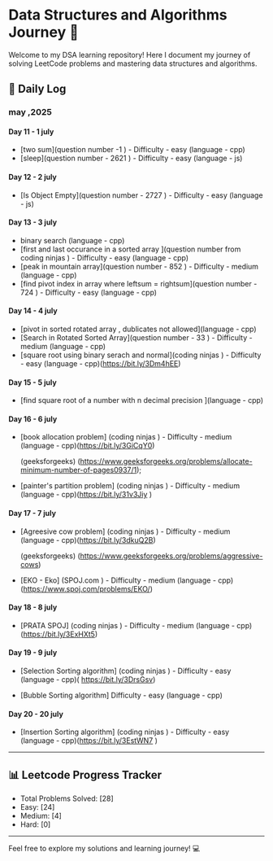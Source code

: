 # Data Structures and Algorithms Journey 🚀

Welcome to my DSA learning repository! Here I document my journey of solving LeetCode problems and mastering data structures and algorithms.

## 📝 Daily Log

### may ,2025

#### Day 11 - 1 july

- [two sum](question number -1 ) - Difficulty - easy (language - cpp)
- [sleep](question number - 2621 ) - Difficulty - easy (language - js)

#### Day 12 - 2 july
- [Is Object Empty](question number - 2727 ) - Difficulty - easy  (language - js)

#### Day 13 - 3 july
- binary search (language - cpp)
- [first and last occurance in a sorted array ](question number from coding ninjas ) - Difficulty - easy  (language - cpp)
- [peak in mountain array](question number - 852 ) - Difficulty - medium  (language - cpp)
- [find pivot index in array where leftsum = rightsum](question number - 724 ) - Difficulty - easy (language - cpp)

#### Day 14 - 4 july
- [pivot in sorted rotated array , dublicates not allowed](language - cpp)
- [Search in Rotated Sorted Array](question number - 33 ) - Difficulty - medium (language - cpp)
- [square root using binary serach and normal](coding ninjas ) - Difficulty - easy (language - cpp)(https://bit.ly/3Dm4hEE)

#### Day 15 - 5 july
- [find square root of a number with n decimal precision ](language - cpp)

#### Day 16 - 6 july
- [book allocation problem]
(coding ninjas ) - Difficulty - medium (language - cpp)(https://bit.ly/3GiCqY0)

   (geeksforgeeks)
(https://www.geeksforgeeks.org/problems/allocate-minimum-number-of-pages0937/1);

- [painter's partition problem]
(coding ninjas ) - Difficulty - medium (language - cpp)(https://bit.ly/31v3Jiy )

#### Day 17 - 7 july
- [Agreesive cow problem]
(coding ninjas ) - Difficulty - medium (language - cpp)(https://bit.ly/3dkuQ2B) 

  (geeksforgeeks)
 (https://www.geeksforgeeks.org/problems/aggressive-cows)

- [EKO - Eko]
(SPOJ.com ) - Difficulty - medium (language - cpp)(https://www.spoj.com/problems/EKO/)

#### Day 18 - 8 july
- [PRATA SPOJ]
(coding ninjas ) - Difficulty - medium (language - cpp)(https://bit.ly/3ExHXt5) 

#### Day 19 - 9 july
- [Selection Sorting algorithm]
(coding ninjas ) - Difficulty - easy (language - cpp)( https://bit.ly/3DrsGsv) 

- [Bubble Sorting algorithm] Difficulty - easy (language - cpp) 

#### Day 20 - 20 july
- [Insertion Sorting algorithm]
(coding ninjas ) - Difficulty - easy (language - cpp)(https://bit.ly/3EstWN7 ) 
---
## 📊 Leetcode Progress Tracker

- Total Problems Solved: [28]
- Easy: [24]
- Medium: [4]
- Hard: [0]

---

Feel free to explore my solutions and learning journey! 💻
